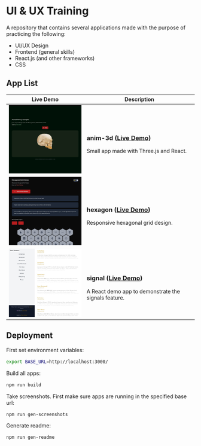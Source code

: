 # UI & UX Training

A repository that contains several applications made with the purpose of practicing the following:

* UI/UX Design
* Frontend (general skills)
* React.js (and other frameworks)
* CSS

## App List

| Live Demo | Description |
|--|--|
| [<img src="https://github.com/ChrisVilches/UI-UX/blob/main/screenshots/anim-3d.jpg?raw=true" width=250>](https://cloud.chrisvilches.com/ui-ux/anim-3d) | <h3>anim-3d ([Live Demo](https://cloud.chrisvilches.com/ui-ux/anim-3d))</h3>Small app made with Three.js and React. |
| [<img src="https://github.com/ChrisVilches/UI-UX/blob/main/screenshots/hexagon.jpg?raw=true" width=250>](https://cloud.chrisvilches.com/ui-ux/hexagon) | <h3>hexagon ([Live Demo](https://cloud.chrisvilches.com/ui-ux/hexagon))</h3>Responsive hexagonal grid design. |
| [<img src="https://github.com/ChrisVilches/UI-UX/blob/main/screenshots/signal.jpg?raw=true" width=250>](https://cloud.chrisvilches.com/ui-ux/signal) | <h3>signal ([Live Demo](https://cloud.chrisvilches.com/ui-ux/signal))</h3>A React demo app to demonstrate the signals feature. |

## Deployment

First set environment variables:

```sh
export BASE_URL=http://localhost:3000/
```

Build all apps:

```sh
npm run build
```

Take screenshots. First make sure apps are running in the specified base url:

```sh
npm run gen-screenshots
```

Generate readme:

```sh
npm run gen-readme
```
